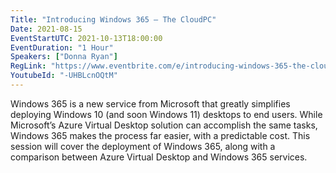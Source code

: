 ```yaml
---
Title: "Introducing Windows 365 – The CloudPC"
Date: 2021-08-15
EventStartUTC: 2021-10-13T18:00:00
EventDuration: "1 Hour"
Speakers: ["Donna Ryan"]
RegLink: "https://www.eventbrite.com/e/introducing-windows-365-the-cloudpc-tickets-167459681415"
YoutubeId: "-UHBLcnOQtM"
---
```


Windows 365 is a new service from Microsoft that greatly simplifies deploying Windows 10 (and soon Windows 11) desktops to end users. While Microsoft’s Azure Virtual Desktop solution can accomplish the same tasks, Windows 365 makes the process far easier, with a predictable cost. This session will cover the deployment of Windows 365, along with a  comparison between Azure Virtual Desktop and Windows 365 services.
